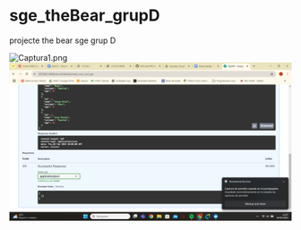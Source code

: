 # sge_theBear_grupD
projecte the bear sge grup D


![Captura1.png](IMG/cap.png)
![Captura2.png](capturas/Captura2.png)

